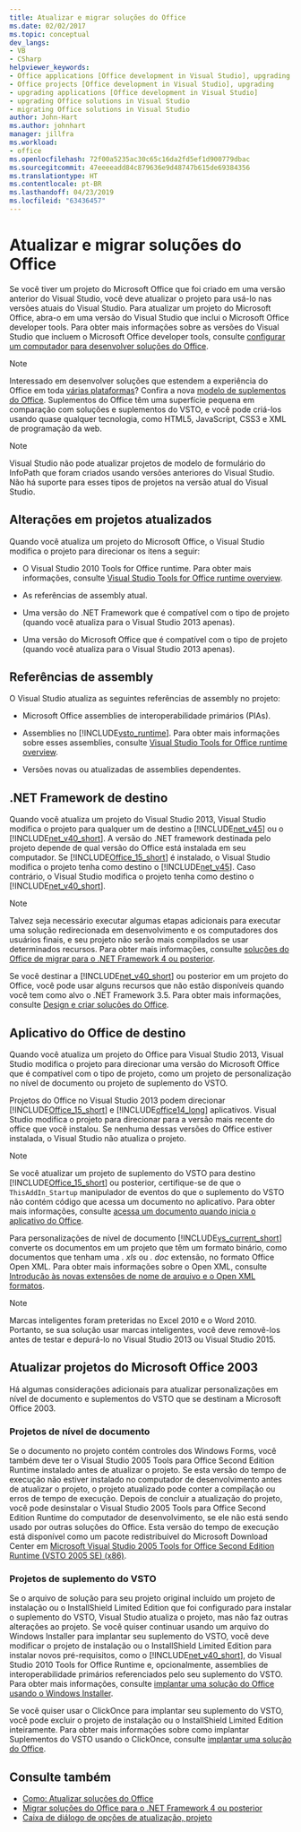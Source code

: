 ```yaml
---
title: Atualizar e migrar soluções do Office
ms.date: 02/02/2017
ms.topic: conceptual
dev_langs:
- VB
- CSharp
helpviewer_keywords:
- Office applications [Office development in Visual Studio], upgrading
- Office projects [Office development in Visual Studio], upgrading
- upgrading applications [Office development in Visual Studio]
- upgrading Office solutions in Visual Studio
- migrating Office solutions in Visual Studio
author: John-Hart
ms.author: johnhart
manager: jillfra
ms.workload:
- office
ms.openlocfilehash: 72f00a5235ac30c65c16da2fd5ef1d900779dbac
ms.sourcegitcommit: 47eeeeadd84c879636e9d48747b615de69384356
ms.translationtype: HT
ms.contentlocale: pt-BR
ms.lasthandoff: 04/23/2019
ms.locfileid: "63436457"
---
```

# <a name="upgrade-and-migrate-office-solutions"></a>Atualizar e migrar soluções do Office
  Se você tiver um projeto do Microsoft Office que foi criado em uma versão anterior do Visual Studio, você deve atualizar o projeto para usá-lo nas versões atuais do Visual Studio. Para atualizar um projeto do Microsoft Office, abra-o em uma versão do Visual Studio que inclui o Microsoft Office developer tools. Para obter mais informações sobre as versões do Visual Studio que incluem o Microsoft Office developer tools, consulte [configurar um computador para desenvolver soluções do Office](../vsto/configuring-a-computer-to-develop-office-solutions.md).

> [!NOTE]
> Interessado em desenvolver soluções que estendem a experiência do Office em toda [várias plataformas](https://dev.office.com/add-in-availability)? Confira a nova [modelo de suplementos do Office](https://dev.office.com/docs/add-ins/overview/office-add-ins). Suplementos do Office têm uma superfície pequena em comparação com soluções e suplementos do VSTO, e você pode criá-los usando quase qualquer tecnologia, como HTML5, JavaScript, CSS3 e XML de programação da web.

> [!NOTE]
> Visual Studio não pode atualizar projetos de modelo de formulário do InfoPath que foram criados usando versões anteriores do Visual Studio. Não há suporte para esses tipos de projetos na versão atual do Visual Studio.

## <a name="changes-to-upgraded-projects"></a>Alterações em projetos atualizados
 Quando você atualiza um projeto do Microsoft Office, o Visual Studio modifica o projeto para direcionar os itens a seguir:

- O Visual Studio 2010 Tools for Office runtime. Para obter mais informações, consulte [Visual Studio Tools for Office runtime overview](../vsto/visual-studio-tools-for-office-runtime-overview.md).

- As referências de assembly atual.

- Uma versão do .NET Framework que é compatível com o tipo de projeto (quando você atualiza para o Visual Studio 2013 apenas).

- Uma versão do Microsoft Office que é compatível com o tipo de projeto (quando você atualiza para o Visual Studio 2013 apenas).

## <a name="assembly-references"></a>Referências de assembly
 O Visual Studio atualiza as seguintes referências de assembly no projeto:

- Microsoft Office assemblies de interoperabilidade primários (PIAs).

- Assemblies no [!INCLUDE[vsto_runtime](../vsto/includes/vsto-runtime-md.md)]. Para obter mais informações sobre esses assemblies, consulte [Visual Studio Tools for Office runtime overview](../vsto/visual-studio-tools-for-office-runtime-overview.md).

- Versões novas ou atualizadas de assemblies dependentes.

## <a name="targeted-net-framework"></a>.NET Framework de destino
 Quando você atualiza um projeto do Visual Studio 2013, Visual Studio modifica o projeto para qualquer um de destino a [!INCLUDE[net_v45](../vsto/includes/net-v45-md.md)] ou o [!INCLUDE[net_v40_short](../sharepoint/includes/net-v40-short-md.md)]. A versão do .NET framework destinada pelo projeto depende de qual versão do Office está instalada em seu computador. Se [!INCLUDE[Office_15_short](../vsto/includes/office-15-short-md.md)] é instalado, o Visual Studio modifica o projeto tenha como destino o [!INCLUDE[net_v45](../vsto/includes/net-v45-md.md)]. Caso contrário, o Visual Studio modifica o projeto tenha como destino o [!INCLUDE[net_v40_short](../sharepoint/includes/net-v40-short-md.md)].

> [!NOTE]
> Talvez seja necessário executar algumas etapas adicionais para executar uma solução redirecionada em desenvolvimento e os computadores dos usuários finais, e seu projeto não serão mais compilados se usar determinados recursos. Para obter mais informações, consulte [soluções do Office de migrar para o .NET Framework 4 ou posterior](../vsto/migrating-office-solutions-to-the-dotnet-framework-4-or-later.md).

 Se você destinar a [!INCLUDE[net_v40_short](../sharepoint/includes/net-v40-short-md.md)] ou posterior em um projeto do Office, você pode usar alguns recursos que não estão disponíveis quando você tem como alvo o .NET Framework 3.5. Para obter mais informações, consulte [Design e criar soluções do Office](../vsto/designing-and-creating-office-solutions.md).

## <a name="targeted-office-application"></a>Aplicativo do Office de destino
 Quando você atualiza um projeto do Office para Visual Studio 2013, Visual Studio modifica o projeto para direcionar uma versão do Microsoft Office que é compatível com o tipo de projeto, como um projeto de personalização no nível de documento ou projeto de suplemento do VSTO.

 Projetos do Office no Visual Studio 2013 podem direcionar [!INCLUDE[Office_15_short](../vsto/includes/office-15-short-md.md)] e [!INCLUDE[office14_long](../vsto/includes/office14-long-md.md)] aplicativos. Visual Studio modifica o projeto para direcionar para a versão mais recente do office que você instalou. Se nenhuma dessas versões do Office estiver instalada, o Visual Studio não atualiza o projeto.

> [!NOTE]
> Se você atualizar um projeto de suplemento do VSTO para destino [!INCLUDE[Office_15_short](../vsto/includes/office-15-short-md.md)] ou posterior, certifique-se de que o `ThisAddIn_Startup` manipulador de eventos do que o suplemento do VSTO não contém código que acessa um documento no aplicativo. Para obter mais informações, consulte [acessa um documento quando inicia o aplicativo do Office](../vsto/programming-vsto-add-ins.md#AccessingDocuments).

 Para personalizações de nível de documento [!INCLUDE[vs_current_short](../sharepoint/includes/vs-current-short-md.md)] converte os documentos em um projeto que têm um formato binário, como documentos que tenham uma *. xls* ou *. doc* extensão, no formato Office Open XML. Para obter mais informações sobre o Open XML, consulte [Introdução às novas extensões de nome de arquivo e o Open XML formatos](https://support.office.com/en-nz/article/Introduction-to-new-file-name-extensions-eca81dcb-5626-4e5b-8362-524d13ae4ec1).

> [!NOTE]
> Marcas inteligentes foram preteridas no Excel 2010 e o Word 2010. Portanto, se sua solução usar marcas inteligentes, você deve removê-los antes de testar e depurá-lo no Visual Studio 2013 ou Visual Studio 2015.

## <a name="upgrade-microsoft-office-2003-projects"></a>Atualizar projetos do Microsoft Office 2003
 Há algumas considerações adicionais para atualizar personalizações em nível de documento e suplementos do VSTO que se destinam a Microsoft Office 2003.

### <a name="document-level-projects"></a>Projetos de nível de documento
 Se o documento no projeto contém controles dos Windows Forms, você também deve ter o Visual Studio 2005 Tools para Office Second Edition Runtime instalado antes de atualizar o projeto. Se esta versão do tempo de execução não estiver instalado no computador de desenvolvimento antes de atualizar o projeto, o projeto atualizado pode conter a compilação ou erros de tempo de execução. Depois de concluir a atualização do projeto, você pode desinstalar o Visual Studio 2005 Tools para Office Second Edition Runtime do computador de desenvolvimento, se ele não está sendo usado por outras soluções do Office. Esta versão do tempo de execução está disponível como um pacote redistribuível do Microsoft Download Center em [Microsoft Visual Studio 2005 Tools for Office Second Edition Runtime (VSTO 2005 SE) (x86)](http://go.microsoft.com/fwlink/?linkid=49612).

### <a name="vsto-add-in-projects"></a>Projetos de suplemento do VSTO
 Se o arquivo de solução para seu projeto original incluído um projeto de instalação ou o InstallShield Limited Edition que foi configurado para instalar o suplemento do VSTO, Visual Studio atualiza o projeto, mas não faz outras alterações ao projeto. Se você quiser continuar usando um arquivo do Windows Installer para implantar seu suplemento do VSTO, você deve modificar o projeto de instalação ou o InstallShield Limited Edition para instalar novos pré-requisitos, como o [!INCLUDE[net_v40_short](../sharepoint/includes/net-v40-short-md.md)], do Visual Studio 2010 Tools for Office Runtime e, opcionalmente, assemblies de interoperabilidade primários referenciados pelo seu suplemento do VSTO. Para obter mais informações, consulte [implantar uma solução do Office usando o Windows Installer](../vsto/deploying-an-office-solution-by-using-windows-installer.md).

 Se você quiser usar o ClickOnce para implantar seu suplemento do VSTO, você pode excluir o projeto de instalação ou o InstallShield Limited Edition inteiramente. Para obter mais informações sobre como implantar Suplementos do VSTO usando o ClickOnce, consulte [implantar uma solução do Office](../vsto/deploying-an-office-solution.md).

## <a name="see-also"></a>Consulte também
- [Como: Atualizar soluções do Office](https://msdn.microsoft.com/a269e539-b717-4680-a568-2152b070347e)
- [Migrar soluções do Office para o .NET Framework 4 ou posterior](../vsto/migrating-office-solutions-to-the-dotnet-framework-4-or-later.md)
- [Caixa de diálogo de opções de atualização, projeto](../vsto/project-upgrade-options-dialog-box.md)
